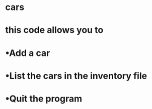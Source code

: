 # cars
# this code allows you to 
# •Add a car
# •List the cars in the inventory file
# •Quit the program
